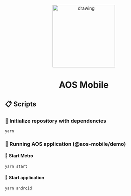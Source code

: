 <center>
    <img src="https://i.imgur.com/QrtTa9b.png" alt="drawing" width="200"/>
    <h1> AOS Mobile</h1>
</center>

## 📋 Scripts

### :rocket: Initialize repository with dependencies

```bash
yarn
```

### :ferris_wheel: Running AOS application (@aos-mobile/demo)

#### :station: Start Metro

```bash
yarn start
```

#### :rotating_light: Start application

```bash
yarn android
```
